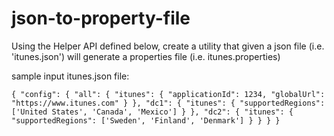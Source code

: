 # json-to-property-file

Using the Helper API defined below, create a utility that given a json file (i.e. 'itunes.json') will generate a properties file (i.e. itunes.properties)

sample input itunes.json file:

`{
  "config": {
    "all": {
      "itunes": {
        "applicationId": 1234,
        "globalUrl": "https://www.itunes.com"
      }
    },
    "dc1": {
      "itunes": {
        "supportedRegions": ['United States', 'Canada', 'Mexico']
      }
    },
    "dc2": {
      "itunes": {
        "supportedRegions": ['Sweden', 'Finland', 'Denmark']
      }
    }
  }
}`
